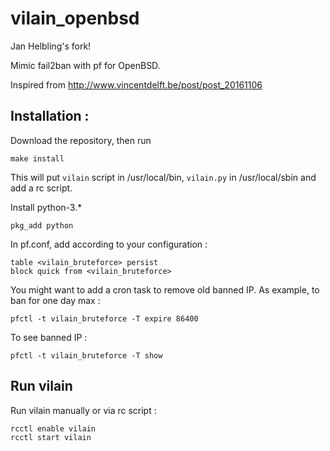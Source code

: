 vilain_openbsd
======

Jan Helbling's fork!

Mimic fail2ban with pf for OpenBSD.

Inspired from http://www.vincentdelft.be/post/post_20161106

Installation : 
---------------

Download the repository, then run

	make install

This will put `vilain` script in /usr/local/bin, `vilain.py` in
/usr/local/sbin and add a rc script.

Install python-3.*

	pkg_add python


In pf.conf, add according to your configuration : 

    table <vilain_bruteforce> persist
    block quick from <vilain_bruteforce> 

You might want to add a cron task to remove old banned IP. As example, to ban for one day max : 

    pfctl -t vilain_bruteforce -T expire 86400

To see banned IP : 

    pfctl -t vilain_bruteforce -T show


Run vilain
---------------

Run vilain manually or via rc script : 

	rcctl enable vilain
	rcctl start vilain
